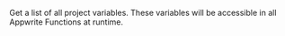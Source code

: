 Get a list of all project variables. These variables will be accessible in all Appwrite Functions at runtime.